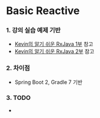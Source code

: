 # Basic Reactive

### 1. 강의 실습 예제 기반

- [Kevin의 알기 쉬운 RxJava 1부](https://www.inflearn.com/course/%EC%9E%90%EB%B0%94-%EB%A6%AC%EC%95%A1%ED%8B%B0%EB%B8%8C%ED%94%84%EB%A1%9C%EA%B7%B8%EB%9E%98%EB%B0%8D-1# "Kevin의 알기 쉬운 RxJava 1부") 참고
- [Kevin의 알기 쉬운 RxJava 2부](https://www.inflearn.com/course/%EC%9E%90%EB%B0%94-%EB%A6%AC%EC%95%A1%ED%8B%B0%EB%B8%8C%ED%94%84%EB%A1%9C%EA%B7%B8%EB%9E%98%EB%B0%8D-2# "Kevin의 알기 쉬운 RxJava 2부") 참고

### 2. 차이점

- Spring Boot 2, Gradle 7 기반

### 3. TODO

- 
